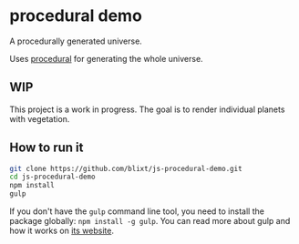 procedural demo
===============

A procedurally generated universe.

Uses [procedural](https://github.com/blixt/js-procedural) for generating the
whole universe.


WIP
---

This project is a work in progress. The goal is to render individual planets
with vegetation.


How to run it
-------------

```bash
git clone https://github.com/blixt/js-procedural-demo.git
cd js-procedural-demo
npm install
gulp
```

If you don't have the `gulp` command line tool, you need to install the package
globally: `npm install -g gulp`. You can read more about gulp and how it works
on [its website](http://gulpjs.com/).
